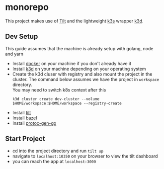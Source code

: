 # monorepo

This project makes use of [Tilt](https://tilt.dev/) and the lightweight [k3s](https://github.com/rancher/k3s) wrapper [k3d](https://k3d.io/).


## Dev Setup

This guide assumes that the machine is already setup with golang, node and yarn

- Install [docker](https://docs.docker.com/get-docker) on your machine if you don't already have it
- Install [k3d](https://k3d.io/#installation) on your machine depending on your operating system
- Create the k3d cluser with registry and also mount the project in the cluster. The command below assumes we have the project in `workspace` directory.  
  You may need to switch k8s context after this
  ```
  k3d cluster create dev-cluster --volume $HOME/workspace:$HOME/workspace --registry-create
  ```
- Install [tilt](https://docs.tilt.dev/install.html)
- Install [bazel](https://docs.bazel.build/versions/main/install.html)
- Install [protoc-gen-go](https://grpc.io/docs/languages/go/quickstart)


## Start Project

- cd into the project directory and run `tilt up`
- navigate to `localhost:10350` on your browser to view the tilt dashboard
- you can reach the app at `localhost:3000`


